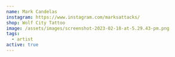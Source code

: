 ```yaml
---
name: Mark Candelas
instagram: https://www.instagram.com/marksattacks/
shop: Wolf City Tattoo
image: /assets/images/screenshot-2023-02-18-at-5.29.43-pm.png
tags:
  - artist
active: true
---
```

